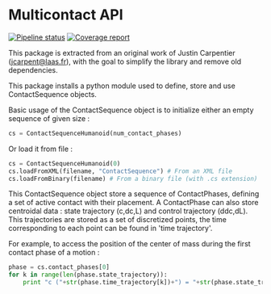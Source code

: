 # Multicontact API

[![Pipeline status](https://gepgitlab.laas.fr/loco-3d/multicontact-api/badges/master/pipeline.svg)](https://gepgitlab.laas.fr/loco-3d/multicontact-api/commits/master)
[![Coverage report](https://gepgitlab.laas.fr/loco-3d/multicontact-api/badges/master/coverage.svg?job=doc-coverage)](http://projects.laas.fr/gepetto/doc/loco-3d/multicontact-api/master/coverage/)


This package is extracted from an original work of Justin Carpentier (jcarpent@laas.fr),
with the goal to simplify the library and remove old dependencies.

This package installs a python module used to define, store and use ContactSequence objects. 

Basic usage of the ContactSequence object is to initialize either an empty sequence of given size : 

``` Python
cs = ContactSequenceHumanoid(num_contact_phases)
```

Or load it from file : 

``` Python
cs = ContactSequenceHumanoid(0)
cs.loadFromXML(filename, "ContactSequence") # From an XML file
cs.loadFromBinary(filename) # From a binary file (with .cs extension)
```

This ContactSequence object store a sequence of ContactPhases, defining a set of active contact with their placement. 
A ContactPhase can also store centroidal data : state trajectory (c,dc,L) and control trajectory (ddc,dL). 
This trajectories are stored as a set of discretized points, the time corresponding to each point can be found in 'time trajectory'.

For example, to access the position of the center of mass during the first contact phase of a motion :  

``` Python
phase = cs.contact_phases[0]
for k in range(len(phase.state_trajectory)):
    print "c ("+str(phase.time_trajectory[k])+") = "+str(phase.state_trajectory[k][0:3])
    
```
